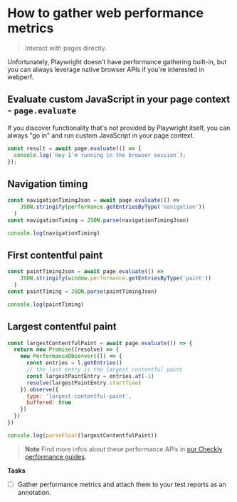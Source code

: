 # How to gather web performance metrics
> Interact with pages directly.

Unfortunately, Playwright doesn't have performance gathering built-in, but you can always leverage native browser APIs if you're interested in webperf.

## Evaluate custom JavaScript in your page context - `page.evaluate`

If you discover functionality that's not provided by Playwright itself, you can always "go in" and run custom JavaScript in your page context.

```javascript
const result = await page.evaluate(() => {
  console.log(`Hey I'm running in the browser session`);
});
```

## Navigation timing

```javascript
const navigationTimingJson = await page.evaluate(() =>
    JSON.stringify(performance.getEntriesByType('navigation'))
  )
const navigationTiming = JSON.parse(navigationTimingJson)

console.log(navigationTiming)
```

## First contentful paint

```javascript
const paintTimingJson = await page.evaluate(() =>
    JSON.stringify(window.performance.getEntriesByType('paint'))
  )
const paintTiming = JSON.parse(paintTimingJson)

console.log(paintTiming)
```

## Largest contentful paint

```javascript
const largestContentfulPaint = await page.evaluate(() => {
  return new Promise((resolve) => {
    new PerformanceObserver((l) => {
      const entries = l.getEntries()
      // the last entry is the largest contentful paint
      const largestPaintEntry = entries.at(-1)
      resolve(largestPaintEntry.startTime)
    }).observe({
      type: 'largest-contentful-paint',
      buffered: true
    })
  })
})

console.log(parseFloat(largestContentfulPaint))
```

> **Note** Find more infos about these performance APIs in [our Checkly performance guides](https://www.checklyhq.com/learn/headless/basics-performance/).

**Tasks**

- [ ] Gather performance metrics and attach them to your test reports as an annotation.
